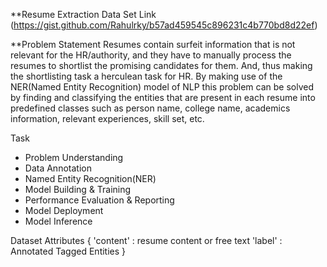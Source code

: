 **Resume Extraction
Data Set Link (https://gist.github.com/Rahulrky/b57ad459545c896231c4b770bd8d22ef)

**Problem Statement
Resumes contain surfeit information that is not relevant for the HR/authority, and they have to manually process the resumes to shortlist the promising candidates for them. And, thus making the shortlisting task a herculean task for HR. By making use of the NER(Named Entity Recognition) model of NLP this problem can be solved by finding and classifying the entities that are present in each resume into predefined classes such as person name, college name, academics information, relevant experiences, skill set, etc.

Task
* Problem Understanding
* Data Annotation
* Named Entity Recognition(NER)
* Model Building & Training
* Performance Evaluation & Reporting
* Model Deployment
* Model Inference
 
Dataset Attributes
{
'content' : resume content or free text
'label' : Annotated Tagged Entities
}
